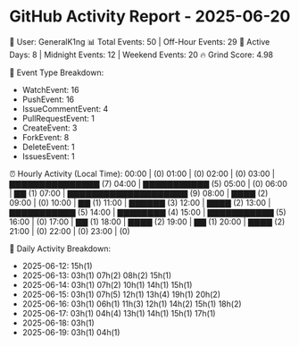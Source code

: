 # GitHub Activity Report - 2025-06-20

👤 User: GeneralK1ng
📊 Total Events: 50 | Off-Hour Events: 29
📅 Active Days: 8 | Midnight Events: 12 | Weekend Events: 20
🔥 Grind Score: 4.98

🔧 Event Type Breakdown:
- WatchEvent: 16
- PushEvent: 16
- IssueCommentEvent: 4
- PullRequestEvent: 1
- CreateEvent: 3
- ForkEvent: 8
- DeleteEvent: 1
- IssuesEvent: 1

⏰ Hourly Activity (Local Time):
00:00 |  (0)
01:00 |  (0)
02:00 |  (0)
03:00 | ▇▇▇▇▇▇▇▇▇▇▇▇▇▇▇ (7)
04:00 | ▇▇▇▇▇▇▇▇▇▇▇ (5)
05:00 |  (0)
06:00 | ▇▇ (1)
07:00 | ▇▇▇▇▇▇▇▇▇▇▇▇▇▇▇▇▇▇▇▇ (9)
08:00 | ▇▇▇▇ (2)
09:00 |  (0)
10:00 | ▇▇ (1)
11:00 | ▇▇▇▇▇▇ (3)
12:00 | ▇▇▇▇ (2)
13:00 | ▇▇▇▇▇▇▇▇▇▇▇ (5)
14:00 | ▇▇▇▇▇▇▇▇ (4)
15:00 | ▇▇▇▇▇▇▇▇▇▇▇ (5)
16:00 |  (0)
17:00 | ▇▇ (1)
18:00 | ▇▇▇▇ (2)
19:00 | ▇▇ (1)
20:00 | ▇▇▇▇ (2)
21:00 |  (0)
22:00 |  (0)
23:00 |  (0)

📆 Daily Activity Breakdown:
- 2025-06-12: 15h(1) 
- 2025-06-13: 03h(1) 07h(2) 08h(2) 15h(1) 
- 2025-06-14: 03h(1) 07h(2) 10h(1) 14h(1) 15h(1) 
- 2025-06-15: 03h(1) 07h(5) 12h(1) 13h(4) 19h(1) 20h(2) 
- 2025-06-16: 03h(1) 06h(1) 11h(3) 12h(1) 14h(2) 15h(1) 18h(2) 
- 2025-06-17: 03h(1) 04h(4) 13h(1) 14h(1) 15h(1) 17h(1) 
- 2025-06-18: 03h(1) 
- 2025-06-19: 03h(1) 04h(1) 
